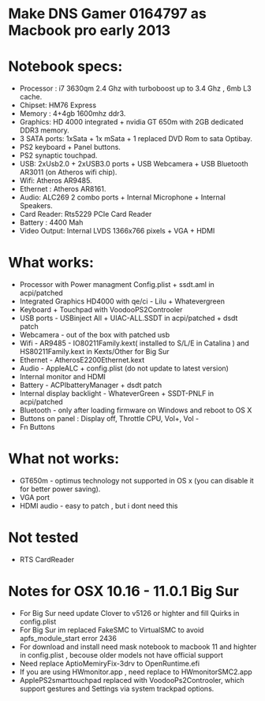 # Make DNS Gamer 0164797 as Macbook pro early 2013

# Notebook specs:
 - Processor : i7 3630qm 2.4 Ghz with turboboost up to 3.4 Ghz , 6mb L3 cache.
 - Chipset: HM76 Express
 - Memory : 4+4gb 1600mhz ddr3.
 - Graphics: HD 4000 integrated + nvidia GT 650m with 2GB dedicated DDR3 memory.
 - 3 SATA ports: 1xSata + 1x mSata + 1 replaced DVD Rom to sata Optibay.
 - PS2 keyboard + Panel buttons.
 - PS2 synaptic touchpad.
 - USB: 2xUsb2.0 + 2xUSB3.0 ports + USB Webcamera + USB Bluetooth AR3011 (on Atheros wifi chip).
 - Wifi: Atheros AR9485.
 - Ethernet :  Atheros AR8161. 
 - Audio:  ALC269 2 combo ports + Internal Microphone + Internal Speakers.
 - Card Reader: Rts5229 PCIe Card Reader
 - Battery : 4400 Mah 
 - Video Output: Internal LVDS 1366x766 pixels + VGA + HDMI

# What works:

 - Processor with Power managment  Config.plist + ssdt.aml in acpi/patched
 - Integrated Graphics HD4000 with qe/ci - Lilu + Whatevergreen
 - Keyboard + Touchpad  with VoodooPS2Controoler
 - USB ports - USBinject All + UIAC-ALL.SSDT in acpi/patched + dsdt patch
 - Webcamera -  out of the box with patched usb
 - Wifi  - AR9485 - IO80211Family.kext( installed to S/L/E in Catalina ) and HS80211Family.kext in Kexts/Other for Big Sur
 - Ethernet - AtherosE2200Ethernet.kext
 - Audio - AppleALC + config.plist (do not update to latest version)
 - Internal monitor and HDMI
 - Battery - ACPIbatteryManager + dsdt patch
 - Internal display backlight - WhateverGreen + SSDT-PNLF in acpi/patched
 - Bluetooth - only after loading firmware on Windows and reboot to OS X
 - Buttons on panel : Display off, Throttle CPU, Vol+, Vol -
 - Fn Buttons
 
 # What not works:
 
 - GT650m - optimus technology not supported in OS x (you can disable it for better power saving).
 - VGA port
 - HDMI audio - easy to patch , but i dont need this
 
 # Not tested
 
 - RTS CardReader 
 
 # Notes for OSX 10.16 - 11.0.1 Big Sur
 
 - For Big Sur need update Clover to v5126 or highter and fill Quirks in config.plist
 - For Big Sur im replaced FakeSMC to VirtualSMC to avoid apfs_module_start error 2436
 - For download and install need mask notebook to macbook 11 and highter in config.plist , becouse older models not have official support
 - Need replace AptioMemiryFix-3drv to OpenRuntime.efi
 - If you are using HWmonitor.app , need replace to HWmonitorSMC2.app 
 - ApplePS2smarttouchpad replaced with VoodooPs2Controoler, which support gestures and Settings via system trackpad options.
 
